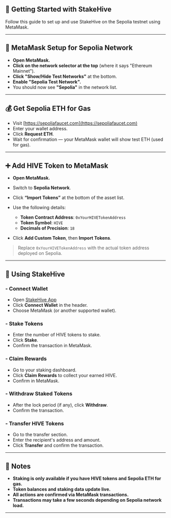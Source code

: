 ## 🧭 Getting Started with StakeHive

Follow this guide to set up and use StakeHive on the Sepolia testnet using MetaMask.

---

## 🔧 MetaMask Setup for Sepolia Network

- **Open MetaMask.**
- **Click on the network selector at the top** (where it says "Ethereum Mainnet").
- **Click "Show/Hide Test Networks"** at the bottom.
- **Enable "Sepolia Test Network".**
- You should now see **"Sepolia"** in the network list.

---

## 💰 Get Sepolia ETH for Gas

- Visit [https://sepoliafaucet.com](https://sepoliafaucet.com)
- Enter your wallet address.
- Click **Request ETH**.
- Wait for confirmation — your MetaMask wallet will show test ETH (used for gas).

---

## ➕ Add HIVE Token to MetaMask

- **Open MetaMask.**
- Switch to **Sepolia Network**.
- Click **“Import Tokens”** at the bottom of the asset list.
- Use the following details:

  - **Token Contract Address**: `0xYourHIVETokenAddress`
  - **Token Symbol**: `HIVE`
  - **Decimals of Precision**: `18`

- Click **Add Custom Token**, then **Import Tokens**.

> Replace `0xYourHIVETokenAddress` with the actual token address deployed on Sepolia.

---

## 🔄 Using StakeHive

### - **Connect Wallet**

- Open [StakeHive App](https://stakehive-defi-dapp.netlify.app/)
- Click **Connect Wallet** in the header.
- Choose MetaMask (or another supported wallet).

### - **Stake Tokens**

- Enter the number of HIVE tokens to stake.
- Click **Stake**.
- Confirm the transaction in MetaMask.

### - **Claim Rewards**

- Go to your staking dashboard.
- Click **Claim Rewards** to collect your earned HIVE.
- Confirm in MetaMask.

### - **Withdraw Staked Tokens**

- After the lock period (if any), click **Withdraw**.
- Confirm the transaction.

### - **Transfer HIVE Tokens**

- Go to the transfer section.
- Enter the recipient's address and amount.
- Click **Transfer** and confirm the transaction.

---

## 📝 Notes

- **Staking is only available if you have HIVE tokens and Sepolia ETH for gas.**
- **Token balances and staking data update live.**
- **All actions are confirmed via MetaMask transactions.**
- **Transactions may take a few seconds depending on Sepolia network load.**

---
